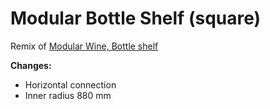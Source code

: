 # Modular Bottle Shelf (square)

Remix of [Modular Wine, Bottle shelf](https://www.printables.com/model/751378-modular-wine-bottle-shelf)

**Changes:**
- Horizontal connection
- Inner radius 880 mm